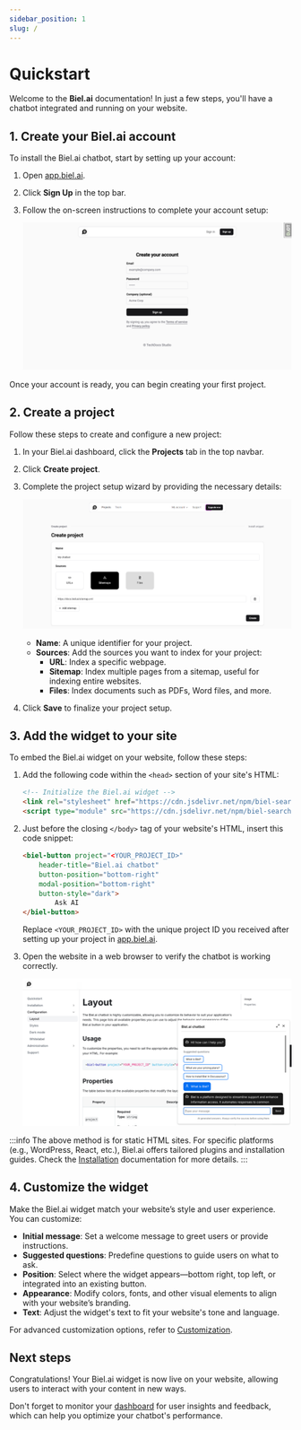 ```yaml
---
sidebar_position: 1
slug: /
---
```


# Quickstart

Welcome to the **Biel.ai** documentation! In just a few steps, you'll have a chatbot integrated and running on your website.

## 1. Create your Biel.ai account

To install the Biel.ai chatbot, start by setting up your account:

1. Open [app.biel.ai](https://app.biel.ai).
2. Click **Sign Up** in the top bar.
3. Follow the on-screen instructions to complete your account setup:

    ![Create account](./images/create-account.png)

Once your account is ready, you can begin creating your first project.

## 2. Create a project

Follow these steps to create and configure a new project:

1. In your Biel.ai dashboard, click the **Projects** tab in the top navbar.
2. Click **Create project**.
3. Complete the project setup wizard by providing the necessary details:

    ![Create project](./images/create-project.png)

    * **Name**: A unique identifier for your project.
    * **Sources**: Add the sources you want to index for your project:
        * **URL**: Index a specific webpage.
        * **Sitemap**: Index multiple pages from a sitemap, useful for indexing entire websites.
        * **Files**: Index documents such as PDFs, Word files, and more.

4. Click **Save** to finalize your project setup.

## 3. Add the widget to your site

To embed the Biel.ai widget on your website, follow these steps:

1. Add the following code within the `<head>` section of your site's HTML:

    ```html
    <!-- Initialize the Biel.ai widget -->
    <link rel="stylesheet" href="https://cdn.jsdelivr.net/npm/biel-search/dist/biel-search/biel-search.css">
    <script type="module" src="https://cdn.jsdelivr.net/npm/biel-search/dist/biel-search/biel-search.esm.js"></script>
    ```
    
2. Just before the closing `</body>` tag of your website's HTML, insert this code snippet:

    ```html
    <biel-button project="<YOUR_PROJECT_ID>" 
        header-title="Biel.ai chatbot"
        button-position="bottom-right"
        modal-position="bottom-right"
        button-style="dark">
            Ask AI
    </biel-button>
    ```

    Replace `<YOUR_PROJECT_ID>` with the unique project ID you received after setting up your project in [app.biel.ai](https://app.biel.ai).

3. Open the website in a web browser to verify the chatbot is working correctly.

    ![Chatbot wiget for docs](./images/biel-widget-docs.png)

:::info
The above method is for static HTML sites. For specific platforms (e.g., WordPress, React, etc.), Biel.ai offers tailored plugins and installation guides. Check the [Installation](/category/installation) documentation for more details.
:::

## 4. Customize the widget

Make the Biel.ai widget match your website’s style and user experience. You can customize:

* **Initial message**: Set a welcome message to greet users or provide instructions.
* **Suggested questions**: Predefine questions to guide users on what to ask.
* **Position**: Select where the widget appears—bottom right, top left, or integrated into an existing button.
* **Appearance**: Modify colors, fonts, and other visual elements to align with your website’s branding.
* **Text**: Adjust the widget's text to fit your website's tone and language.

For advanced customization options, refer to [Customization](/category/customization).

## Next steps

Congratulations! Your Biel.ai widget is now live on your website, allowing users to interact with your content in new ways.

Don't forget to monitor your [dashboard](https://app.biel.ai) for user insights and feedback, which can help you optimize your chatbot's performance.
